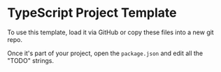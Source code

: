 # TypeScript Project Template

To use this template, load it via GitHub or copy these files into a new git repo.

Once it's part of your project, open the ```package.json``` and edit all the "TODO" strings.
